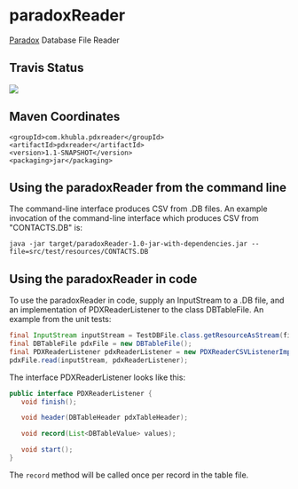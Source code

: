 paradoxReader
=============

[Paradox](https://en.wikipedia.org/wiki/Paradox_(database)) Database File Reader

Travis Status
---------

<a href="https://travis-ci.org/teverett/paradoxReader"><img src="https://api.travis-ci.org/teverett/paradoxReader.png"></a>

Maven Coordinates
-------------

```
<groupId>com.khubla.pdxreader</groupId>
<artifactId>pdxreader</artifactId>
<version>1.1-SNAPSHOT</version>
<packaging>jar</packaging>
```

Using the paradoxReader from the command line
-------------

The command-line interface produces CSV from .DB files.  An example invocation of the command-line interface which produces CSV from "CONTACTS.DB" is:

`java -jar target/paradoxReader-1.0-jar-with-dependencies.jar --file=src/test/resources/CONTACTS.DB`

Using the paradoxReader in code
--------------

To use the paradoxReader in code, supply an InputStream to a .DB file, and an implementation of PDXReaderListener to the class DBTableFile.  An example from the unit tests:

```java
final InputStream inputStream = TestDBFile.class.getResourceAsStream(filename);
final DBTableFile pdxFile = new DBTableFile();
final PDXReaderListener pdxReaderListener = new PDXReaderCSVListenerImpl();
pdxFile.read(inputStream, pdxReaderListener);
```

The interface PDXReaderListener looks like this:

```java
public interface PDXReaderListener {
   void finish();

   void header(DBTableHeader pdxTableHeader);

   void record(List<DBTableValue> values);

   void start();
}
```

The `record` method will be called once per record in the table file.


